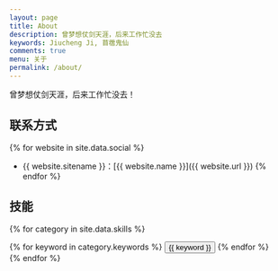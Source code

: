 ```yaml
---
layout: page
title: About
description: 曾梦想仗剑天涯，后来工作忙没去
keywords: Jiucheng Ji, 苜蓿鬼仙
comments: true
menu: 关于
permalink: /about/
---
```


曾梦想仗剑天涯，后来工作忙没去！

## 联系方式

{% for website in site.data.social %}
* {{ website.sitename }}：[{{ website.name }}]({{ website.url }})
{% endfor %}

## 技能

{% for category in site.data.skills %}

<!-- ### {{ category.name }} -->
<div class="btn-inline">
{% for keyword in category.keywords %}
<button class="btn btn-outline" type="button">{{ keyword }}</button>
{% endfor %}
</div>
{% endfor %}
